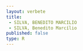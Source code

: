 ```yaml
---
layout: verbete
title:
 - SILVA, BENEDITO MARCILIO
 - SILVA, Benedito Marcílio
published: false
type: R
---
```


